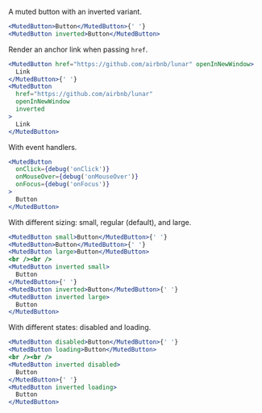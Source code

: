 A muted button with an inverted variant.

```jsx
<MutedButton>Button</MutedButton>{' '}
<MutedButton inverted>Button</MutedButton>
```

Render an anchor link when passing `href`.

```jsx
<MutedButton href="https://github.com/airbnb/lunar" openInNewWindow>
  Link
</MutedButton>{' '}
<MutedButton
  href="https://github.com/airbnb/lunar"
  openInNewWindow
  inverted
>
  Link
</MutedButton>
```

With event handlers.

```jsx
<MutedButton
  onClick={debug('onClick')}
  onMouseOver={debug('onMouseOver')}
  onFocus={debug('onFocus')}
>
  Button
</MutedButton>
```

With different sizing: small, regular (default), and large.

```jsx
<MutedButton small>Button</MutedButton>{' '}
<MutedButton>Button</MutedButton>{' '}
<MutedButton large>Button</MutedButton>
<br /><br />
<MutedButton inverted small>
  Button
</MutedButton>{' '}
<MutedButton inverted>Button</MutedButton>{' '}
<MutedButton inverted large>
  Button
</MutedButton>
```

With different states: disabled and loading.

```jsx
<MutedButton disabled>Button</MutedButton>{' '}
<MutedButton loading>Button</MutedButton>
<br /><br />
<MutedButton inverted disabled>
  Button
</MutedButton>{' '}
<MutedButton inverted loading>
  Button
</MutedButton>
```
